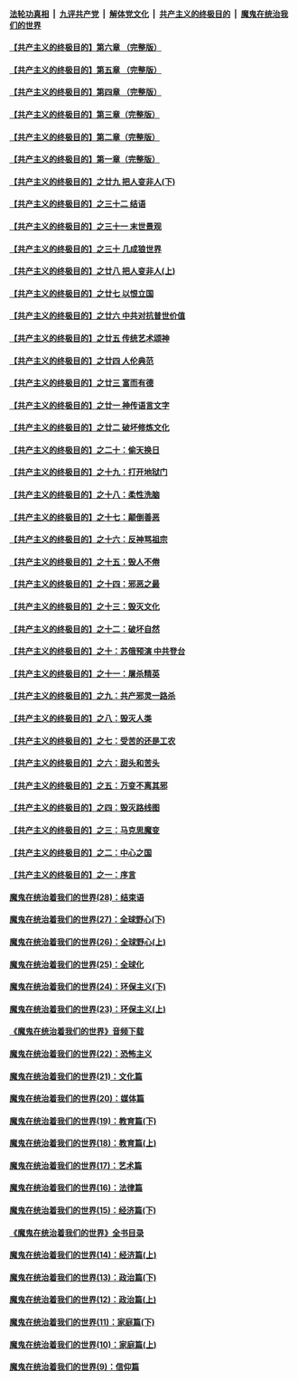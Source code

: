 ####  [法轮功真相](../../../../basic/blob/master/README.md?t=04010001) &nbsp;|&nbsp; [九评共产党](../../../../9ping.md/blob/master/README.md?t=04010001) &nbsp;|&nbsp; [解体党文化](../../../../jtdwh.md/blob/master/README.md?t=04010001)  &nbsp;|&nbsp; [共产主义的终极目的](../../../../gczydzjmd.md/blob/master/README.md?t=04010001) &nbsp;|&nbsp; [魔鬼在统治我们的世界](../../../../mgztzwmdsj.md/blob/master/README.md?t=04010001) 

#### [【共产主义的终极目的】第六章 （完整版）](../pages/nsc422/n11428913.md?t=04010001) 

#### [【共产主义的终极目的】第五章 （完整版）](../pages/nsc422/n11428912.md?t=04010001) 

#### [【共产主义的终极目的】第四章 （完整版）](../pages/nsc422/n11428907.md?t=04010001) 

#### [【共产主义的终极目的】第三章（完整版）](../pages/nsc422/n11428848.md?t=04010001) 

#### [【共产主义的终极目的】第二章（完整版）](../pages/nsc422/n11428831.md?t=04010001) 

#### [【共产主义的终极目的】第一章（完整版）](../pages/nsc422/n11417651.md?t=04010001) 

#### [【共产主义的终极目的】之廿九 把人变非人(下)](../pages/nsc422/n11344140.md?t=04010001) 

#### [【共产主义的终极目的】之三十二 结语](../pages/nsc422/n11360535.md?t=04010001) 

#### [【共产主义的终极目的】之三十一 末世景观](../pages/nsc422/n11351129.md?t=04010001) 

#### [【共产主义的终极目的】之三十 几成狼世界](../pages/nsc422/n11348280.md?t=04010001) 

#### [【共产主义的终极目的】之廿八 把人变非人(上)](../pages/nsc422/n11340492.md?t=04010001) 

#### [【共产主义的终极目的】之廿七 以恨立国](../pages/nsc422/n11336944.md?t=04010001) 

#### [【共产主义的终极目的】之廿六 中共对抗普世价值](../pages/nsc422/n11324785.md?t=04010001) 

#### [【共产主义的终极目的】之廿五 传统艺术颂神](../pages/nsc422/n11296396.md?t=04010001) 

#### [【共产主义的终极目的】之廿四 人伦典范](../pages/nsc422/n11296397.md?t=04010001) 

#### [【共产主义的终极目的】之廿三 富而有德](../pages/nsc422/n11283598.md?t=04010001) 

#### [【共产主义的终极目的】之廿一 神传语言文字](../pages/nsc422/n11263265.md?t=04010001) 

#### [【共产主义的终极目的】之廿二 破坏修炼文化](../pages/nsc422/n11245728.md?t=04010001) 

#### [【共产主义的终极目的】之二十：偷天换日](../pages/nsc422/n11238846.md?t=04010001) 

#### [【共产主义的终极目的】之十九：打开地狱门](../pages/nsc422/n11206376.md?t=04010001) 

#### [【共产主义的终极目的】之十八：柔性洗脑](../pages/nsc422/n11199994.md?t=04010001) 

#### [【共产主义的终极目的】之十七：颠倒善恶](../pages/nsc422/n11179782.md?t=04010001) 

#### [【共产主义的终极目的】之十六：反神骂祖宗](../pages/nsc422/n11166798.md?t=04010001) 

#### [【共产主义的终极目的】之十五：毁人不倦](../pages/nsc422/n11166792.md?t=04010001) 

#### [【共产主义的终极目的】之十四：邪恶之最](../pages/nsc422/n11150249.md?t=04010001) 

#### [【共产主义的终极目的】之十三：毁灭文化](../pages/nsc422/n11135227.md?t=04010001) 

#### [【共产主义的终极目的】之十二：破坏自然](../pages/nsc422/n11135214.md?t=04010001) 

#### [【共产主义的终极目的】之十：苏俄预演 中共登台](../pages/nsc422/n11118424.md?t=04010001) 

#### [【共产主义的终极目的】之十一：屠杀精英](../pages/nsc422/n11118442.md?t=04010001) 

#### [【共产主义的终极目的】之九：共产邪灵一路杀](../pages/nsc422/n11114139.md?t=04010001) 

#### [【共产主义的终极目的】之八：毁灭人类](../pages/nsc422/n11108503.md?t=04010001) 

#### [【共产主义的终极目的】之七：受苦的还是工农](../pages/nsc422/n11101809.md?t=04010001) 

#### [【共产主义的终极目的】之六：甜头和苦头](../pages/nsc422/n11096971.md?t=04010001) 

#### [【共产主义的终极目的】之五：万变不离其邪](../pages/nsc422/n11091285.md?t=04010001) 

#### [【共产主义的终极目的】之四：毁灭路线图](../pages/nsc422/n11086284.md?t=04010001) 

#### [【共产主义的终极目的】之三：马克思魔变](../pages/nsc422/n11061941.md?t=04010001) 

#### [【共产主义的终极目的】之二：中心之国](../pages/nsc422/n11047728.md?t=04010001) 

#### [【共产主义的终极目的】之一：序言](../pages/nsc422/n11086077.md?t=04010001) 

#### [魔鬼在统治着我们的世界(28)：结束语](../pages/nsc422/n10936246.md?t=04010001) 

#### [魔鬼在统治着我们的世界(27)：全球野心(下)](../pages/nsc422/n10928319.md?t=04010001) 

#### [魔鬼在统治着我们的世界(26)：全球野心(上)](../pages/nsc422/n10900318.md?t=04010001) 

#### [魔鬼在统治着我们的世界(25)：全球化](../pages/nsc422/n10788205.md?t=04010001) 

#### [魔鬼在统治着我们的世界(24)：环保主义(下)](../pages/nsc422/n10695307.md?t=04010001) 

#### [魔鬼在统治着我们的世界(23)：环保主义(上)](../pages/nsc422/n10688613.md?t=04010001) 

#### [《魔鬼在统治着我们的世界》音频下载](../pages/nsc422/n10635553.md?t=04010001) 

#### [魔鬼在统治着我们的世界(22)：恐怖主义](../pages/nsc422/n10614727.md?t=04010001) 

#### [魔鬼在统治着我们的世界(21)：文化篇](../pages/nsc422/n10597706.md?t=04010001) 

#### [魔鬼在统治着我们的世界(20)：媒体篇](../pages/nsc422/n10586579.md?t=04010001) 

#### [魔鬼在统治着我们的世界(19)：教育篇(下)](../pages/nsc422/n10564808.md?t=04010001) 

#### [魔鬼在统治着我们的世界(18)：教育篇(上)](../pages/nsc422/n10526970.md?t=04010001) 

#### [魔鬼在统治着我们的世界(17)：艺术篇](../pages/nsc422/n10499093.md?t=04010001) 

#### [魔鬼在统治着我们的世界(16)：法律篇](../pages/nsc422/n10485969.md?t=04010001) 

#### [魔鬼在统治着我们的世界(15)：经济篇(下)](../pages/nsc422/n10469975.md?t=04010001) 

#### [《魔鬼在统治着我们的世界》全书目录](../pages/nsc422/n10464261.md?t=04010001) 

#### [魔鬼在统治着我们的世界(14)：经济篇(上)](../pages/nsc422/n10457370.md?t=04010001) 

#### [魔鬼在统治着我们的世界(13)：政治篇(下)](../pages/nsc422/n10448270.md?t=04010001) 

#### [魔鬼在统治着我们的世界(12)：政治篇(上)](../pages/nsc422/n10444576.md?t=04010001) 

#### [魔鬼在统治着我们的世界(11)：家庭篇(下)](../pages/nsc422/n10440961.md?t=04010001) 

#### [魔鬼在统治着我们的世界(10)：家庭篇(上)](../pages/nsc422/n10435448.md?t=04010001) 

#### [魔鬼在统治着我们的世界(9)：信仰篇](../pages/nsc422/n10432159.md?t=04010001) 

